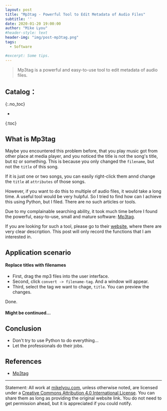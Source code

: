 ```yaml
---
layout: post
title: "Mp3tag - Powerful Tool to Edit Metadata of Audio Files"
subtitle: ''
date: 2020-01-20 19:00:00
author: "Mike Lyou"
#header-style: text
header-img: "img/post-mp3tag.png"
tags:
  - Software

#excerpt: Some tips.
---
```


> Mp3tag is a powerful and easy-to-use tool to edit metadata of audio files.

<!-- more -->


## Catalog：
{:.no_toc}

*  
{:toc}

## What is Mp3tag

Maybe you encountered this problem before, that you play music got from other place at media player, and you noticed the title is not the song's title, but `02` or something. This is because you only changed the `filename`, but not the `title` of this song.

If it is just one or two songs, you can easily right-click them annd change the `title` at `attributes` of those songs.

However, if you want to do this to multiple of audio files, it would take a long time. A useful tool would be very hulpful. So I tried to find how can I achieve this using Python, but I filed. There are no such articles or tools.

Due to my complainable searching ability, it took much time before I found the powerful, easy-to-use, small and mature software: [Mp3tag](https://www.mp3tag.de/en/index.html).

If you are looking for such a tool, please go to their [website](https://www.mp3tag.de/en/index.html), where there are very clear description. This post will only record the functions that I am interested in.

## Application scenario

#### Replace titles with filenames

- First, drag the mp3 files into the user interface.
- Second, click `convert -> filename-tag`. And a window will appear.
- Third, select the tag we want to chage, `title`. You can preview the changes.

Done.

#### Might be continued...

## Conclusion

- Don't try to use Python to do everything...
- Let the professionals do their jobs.

## References
- [Mp3tag](https://www.mp3tag.de/en/index.html)

---
Statement: All work at [mikelyou.com](https://mikelyou.com), unless otherwise noted, are licensed under a [Creative Commons Attribution 4.0 International License](http://creativecommons.org/licenses/by/4.0/). You can share them as long as providing the original website link. You do not need to get permission ahead, but it is appreciated if you could notify.
